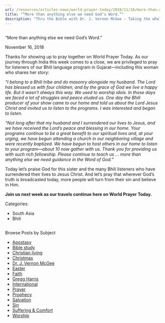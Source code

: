 ```yaml
---
url: /resources/articles-news/world-prayer-today/2018/11/16/more-than-anything-else-we-need-god-s-word-
title: "“More than anything else we need God’s Word.”"
description: "Thru the Bible with Dr. J. Vernon McGee - Taking the whole Word to the whole world"
---
```







## 
 “More than anything else we need God’s Word.”


November 16, 2018
![]()




Thanks for showing up to pray together on World Prayer Today. As our journey through India this week comes to a close, we are privileged to pray for listeners of our Bhili language program in Gujarat—including this woman who shares her story:


*“I belong to a Bhili tribe and do masonry alongside my husband. The Lord has blessed us with four children, and by the grace of God we live a happy life. But it wasn’t always this way. We used to worship idols. In those days we faced a lot of struggles and peace eluded us. One day the Bhili producer of your show came to our home and told us about the Lord Jesus Christ and invited us to listen to the programs. I was interested and began to listen.*


*“Not long after that my husband and I surrendered our lives to Jesus, and we have received the Lord’s peace and blessing in our home. Your programs continue to be a great benefit to our spiritual lives and, at your urging, we have begun attending a church in our neighboring village and were recently baptized. We have begun to host others in our home to listen to your program—about 10 now gather with us. Thank you for providing us with such rich fellowship. Please continue to teach us … more than anything else we need guidance in the Word of God.”*


Today let’s praise God for this sister and the many Bhili listeners who have surrendered their lives to Jesus Christ. And let’s pray that wherever God’s truth is broadcasted today, more people will turn from their sin and believe in Him.


**Join us next week as our travels continue here on World Prayer Today.**



Categories: 


* South Asia
* Bhili









## 
 Browse Posts by Subject


* [Apostasy](/resources/articles-news/-in-tags/tags/Apostasy)
* [Bible study](/resources/articles-news/-in-tags/tags/Bible-study)
* [Christian living](/resources/articles-news/-in-tags/tags/Christian-living)
* [Christmas](/resources/articles-news/-in-tags/tags/Christmas)
* [Dr. J. Vernon McGee](/resources/articles-news/-in-tags/tags/Dr-J-Vernon-McGee)
* [Easter](/resources/articles-news/-in-tags/tags/easter)
* [Faith](/resources/articles-news/-in-tags/tags/Faith)
* [Gregg Harris](/resources/articles-news/-in-tags/tags/Gregg-Harris)
* [International](/resources/articles-news/-in-tags/tags/International)
* [Prayer](/resources/articles-news/-in-tags/tags/prayer)
* [Prophecy](/resources/articles-news/-in-tags/tags/Prophecy)
* [Salvation](/resources/articles-news/-in-tags/tags/Salvation)
* [Sin](/resources/articles-news/-in-tags/tags/sin)
* [Suffering & Comfort](/resources/articles-news/-in-tags/tags/Suffering-Comfort)
* [Worship](/resources/articles-news/-in-tags/tags/worship)






